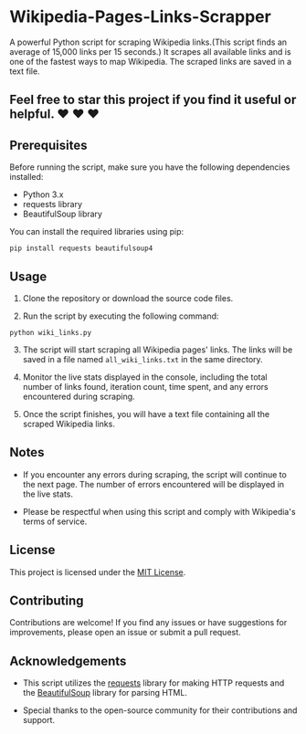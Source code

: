 # Wikipedia-Pages-Links-Scrapper
A powerful Python script for scraping Wikipedia links.(This script finds an average of 15,000 links per 15 seconds.) It scrapes all available links and is one of the fastest ways to map Wikipedia. The scraped links are saved in a text file.

## Feel free to star this project if you find it useful or helpful. ♥ ♥ ♥ 

## Prerequisites

Before running the script, make sure you have the following dependencies installed:

- Python 3.x
- requests library
- BeautifulSoup library

You can install the required libraries using pip:

`pip install requests beautifulsoup4`


## Usage

1. Clone the repository or download the source code files.

2. Run the script by executing the following command:

`python wiki_links.py` 


3. The script will start scraping all Wikipedia pages' links. The links will be saved in a file named `all_wiki_links.txt` in the same directory.

4. Monitor the live stats displayed in the console, including the total number of links found, iteration count, time spent, and any errors encountered during scraping.

5. Once the script finishes, you will have a text file containing all the scraped Wikipedia links.

## Notes

- If you encounter any errors during scraping, the script will continue to the next page. The number of errors encountered will be displayed in the live stats.

- Please be respectful when using this script and comply with Wikipedia's terms of service.

## License

This project is licensed under the [MIT License](LICENSE).

## Contributing

Contributions are welcome! If you find any issues or have suggestions for improvements, please open an issue or submit a pull request.

## Acknowledgements

- This script utilizes the [requests](https://docs.python-requests.org/) library for making HTTP requests and the [BeautifulSoup](https://www.crummy.com/software/BeautifulSoup/bs4/doc/) library for parsing HTML.

- Special thanks to the open-source community for their contributions and support.

